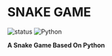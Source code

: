 # SNAKE GAME
![status](https://img.shields.io/badge/Status-Active-brightgreen)
![Python](https://img.shields.io/badge/Python-100%25-brightgreen)

<b>A Snake Game Based On Python</b>